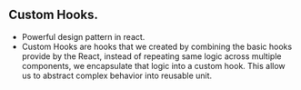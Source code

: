 ## Custom Hooks.

+ Powerful design pattern in react. </n>
+ Custom Hooks are hooks that we created by combining the basic hooks provide by the React, instead of repeating same logic across multiple components, we encapsulate that logic into a custom hook.</n>
  This allow us to abstract complex behavior into reusable unit.